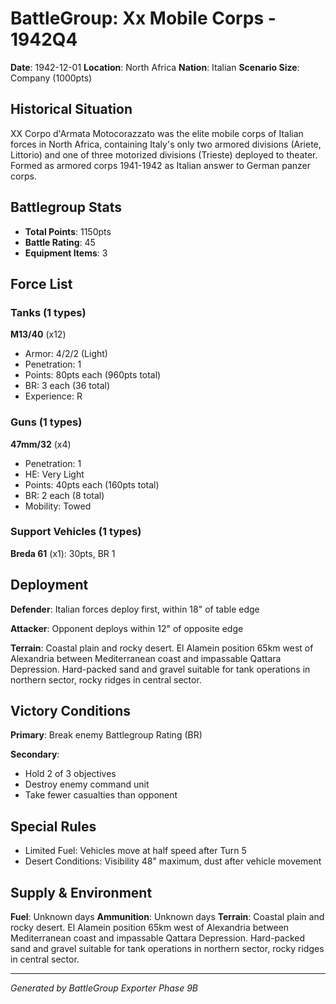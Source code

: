 # BattleGroup: Xx Mobile Corps - 1942Q4

**Date**: 1942-12-01
**Location**: North Africa
**Nation**: Italian
**Scenario Size**: Company (1000pts)

## Historical Situation

XX Corpo d'Armata Motocorazzato was the elite mobile corps of Italian forces in North Africa, containing Italy's only two armored divisions (Ariete, Littorio) and one of three motorized divisions (Trieste) deployed to theater. Formed as armored corps 1941-1942 as Italian answer to German panzer corps.

## Battlegroup Stats

- **Total Points**: 1150pts
- **Battle Rating**: 45
- **Equipment Items**: 3

## Force List

### Tanks (1 types)

**M13/40** (x12)
- Armor: 4/2/2 (Light)
- Penetration: 1
- Points: 80pts each (960pts total)
- BR: 3 each (36 total)
- Experience: R

### Guns (1 types)

**47mm/32** (x4)
- Penetration: 1
- HE: Very Light
- Points: 40pts each (160pts total)
- BR: 2 each (8 total)
- Mobility: Towed

### Support Vehicles (1 types)

**Breda 61** (x1): 30pts, BR 1

## Deployment

**Defender**: Italian forces deploy first, within 18" of table edge

**Attacker**: Opponent deploys within 12" of opposite edge

**Terrain**: Coastal plain and rocky desert. El Alamein position 65km west of Alexandria between Mediterranean coast and impassable Qattara Depression. Hard-packed sand and gravel suitable for tank operations in northern sector, rocky ridges in central sector.

## Victory Conditions

**Primary**: Break enemy Battlegroup Rating (BR)

**Secondary**:
- Hold 2 of 3 objectives
- Destroy enemy command unit
- Take fewer casualties than opponent

## Special Rules

- Limited Fuel: Vehicles move at half speed after Turn 5
- Desert Conditions: Visibility 48" maximum, dust after vehicle movement

## Supply & Environment

**Fuel**: Unknown days
**Ammunition**: Unknown days
**Terrain**: Coastal plain and rocky desert. El Alamein position 65km west of Alexandria between Mediterranean coast and impassable Qattara Depression. Hard-packed sand and gravel suitable for tank operations in northern sector, rocky ridges in central sector.

---

*Generated by BattleGroup Exporter Phase 9B*
